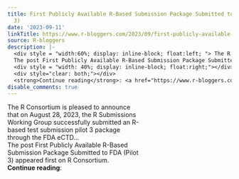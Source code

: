```yaml
---
title: First Publicly Available R-Based Submission Package Submitted to FDA (Pilot
  3)
date: '2023-09-11'
linkTitle: https://www.r-bloggers.com/2023/09/first-publicly-available-r-based-submission-package-submitted-to-fda-pilot-3/
source: R-bloggers
description: |-
  <div style = "width:60%; display: inline-block; float:left; "> The R Consortium is pleased to announce that on August 28, 2023, the R Submissions Working Group successfully submitted an R-based test submission pilot 3 package through the FDA eCTD...<br />
  The post First Publicly Available R-Based Submission Package Submitted to FDA (Pilot 3) appeared first on R Consortium.</div>
  <div style = "width: 40%; display: inline-block; float:right;"></div>
  <div style="clear: both;"></div>
  <strong>Continue reading</strong>: <a href="https://www.r-bloggers.com/2023/09/first-publicly-available-r-based-sub ...
disable_comments: true
---
```

<div style = "width:60%; display: inline-block; float:left; "> The R Consortium is pleased to announce that on August 28, 2023, the R Submissions Working Group successfully submitted an R-based test submission pilot 3 package through the FDA eCTD...<br />
The post First Publicly Available R-Based Submission Package Submitted to FDA (Pilot 3) appeared first on R Consortium.</div>
<div style = "width: 40%; display: inline-block; float:right;"></div>
<div style="clear: both;"></div>
<strong>Continue reading</strong>: <a href="https://www.r-bloggers.com/2023/09/first-publicly-available-r-based-sub ...